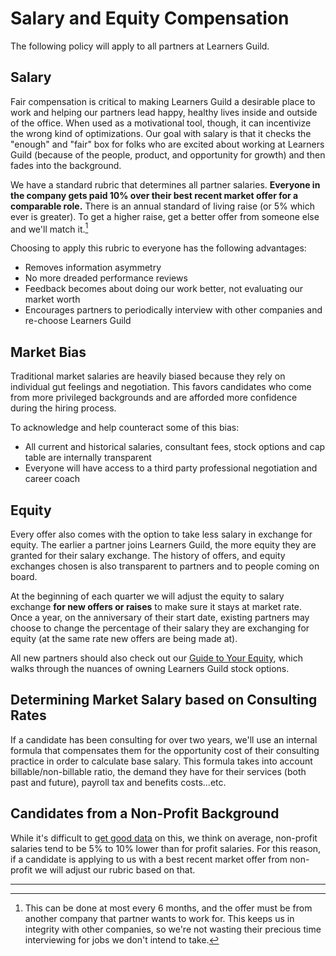 # Salary and Equity Compensation

The following policy will apply to all partners at Learners Guild.

## Salary

Fair compensation is critical to making Learners Guild a desirable place to work and helping our partners lead happy, healthy lives inside and outside of the office. When used as a motivational tool, though, it can incentivize the wrong kind of optimizations. Our goal with salary is that it checks the "enough" and "fair" box for folks who are excited about working at Learners Guild (because of the people, product, and opportunity for growth) and then fades into the background.

We have a standard rubric that determines all partner salaries. **Everyone in the company gets paid 10% over their best recent market offer for a comparable role.** There is an annual standard of living raise (or 5% which ever is greater). To get a higher raise, get a better offer from someone else and we'll match it.[^1]

Choosing to apply this rubric to everyone has the following advantages:

* Removes information asymmetry
* No more dreaded performance reviews
* Feedback becomes about doing our work better, not evaluating our market worth
* Encourages partners to periodically interview with other companies and re-choose Learners Guild

## Market Bias

Traditional market salaries are heavily biased because they rely on individual gut feelings and negotiation. This favors candidates who come from more privileged backgrounds and are afforded more confidence during the hiring process.

To acknowledge and help counteract some of this bias:

  * All current and historical salaries, consultant fees, stock options and cap table are internally transparent
  * Everyone will have access to a third party professional negotiation and career coach

## Equity

Every offer also comes with the option to take less salary in exchange for equity. The earlier a partner joins Learners Guild, the more equity they are granted for their salary exchange. The history of offers, and equity exchanges chosen is also transparent to partners and to people coming on board.

At the beginning of each quarter we will adjust the equity to salary exchange **for new offers or raises** to make sure it stays at market rate. Once a year, on the anniversary of their start date, existing partners may choose to change the percentage of their salary they are exchanging for equity (at the same rate new offers are being made at).

All new partners should also check out our [Guide to Your Equity](../Hiring-Documents/Guide-to-Your-Equity.md), which walks through the nuances of owning Learners Guild stock options.

## Determining Market Salary based on Consulting Rates

If a candidate has been consulting for over two years, we'll use an internal formula that compensates them for the opportunity cost of their consulting practice in order to calculate base salary. This formula takes into account billable/non-billable ratio, the demand they have for their services (both past and future), payroll tax and benefits costs...etc.

## Candidates from a Non-Profit Background

While it's difficult to [get good data](https://nonprofitquarterly.org/2010/06/21/nonprofit-salaries-achieving-parity-with-the-private-sector/) on this, we think on average, non-profit salaries tend to be 5% to 10% lower than for profit salaries. For this reason, if a candidate is applying to us with a best recent market offer from non-profit we will adjust our rubric based on that.

---

[^1]: This can be done at most every 6 months, and the offer must be from another company that partner wants to work for. This keeps us in integrity with other companies, so we're not wasting their precious time interviewing for jobs we don't intend to take.
